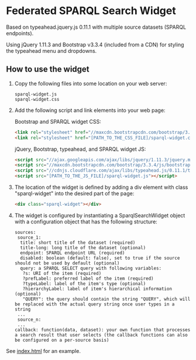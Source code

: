 # Federated SPARQL Search Widget

Based on typeahead.jquery.js 0.11.1 with multiple source datasets (SPARQL endpoints).

Using jQuery 1.11.3 and Bootstrap v3.3.4 (included from a CDN) for styling the typeahead menu and dropdowns.

## How to use the widget

1. Copy the following files into some location on your web server:

    ```
    sparql-widget.js
    sparql-widget.css
    ````

2. Add the following script and link elements into your web page:

   Bootstrap and SPARQL widget CSS:

    ```html
    <link rel="stylesheet" href="//maxcdn.bootstrapcdn.com/bootstrap/3.3.4/css/bootstrap.min.css"> <!-- or use some other version you prefer -->
    <link rel="stylesheet" href="[PATH_TO_THE_CSS_FILE]/sparql-widget.css">
    ```

   jQuery, Bootstrap, typeahead, and SPARQL widget JS:

    ```html
    <script src="//ajax.googleapis.com/ajax/libs/jquery/1.11.3/jquery.min.js"></script> <!-- or use some other version you prefer -->
    <script src="//maxcdn.bootstrapcdn.com/bootstrap/3.3.4/js/bootstrap.min.js"></script> <!-- or use some other version you prefer -->
    <script src="//cdnjs.cloudflare.com/ajax/libs/typeahead.js/0.11.1/typeahead.jquery.min.js"></script>
    <script src="[PATH_TO_THE_JS_FILE]/sparql-widget.js"></script>
    ```

3. The location of the widget is defined by adding a div element with class "sparql-widget" into the desired part of the page:

    ```html
    <div class="sparql-widget"></div>
    ```

4. The widget is configured by instantiating a SparqlSearchWidget object with a configuration object that has the following structure:

    ```
    sources:
     source_1:
      title: short title of the dataset (required)
      title-long: long title of the dataset (optional)
      endpoint: SPARQL endpoint URL (required)
      disabled: boolean (default: false), set to true if the source should not be used by default (optional)
      query: a SPARQL SELECT query with following variables:
       ?s: URI of the item (required)
       ?prefLabel: preferred label of the item (required)
       ?typeLabel: label of the item's type (optional)
       ?hierarchyLabel: label of item's hierarchical information (optional)
       "QUERY": the query should contain the string "QUERY", which will be replaced with the actual query string once user types in a string
     ...
     source_n:
     ...
    callback: function(data, dataset): your own function that processes a search result that user selects (the callback functions can also be configured on a per-source basis)
    ```

See [index.html](index.html) for an example.
